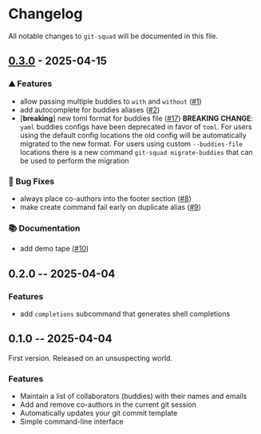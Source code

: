 # Changelog

All notable changes to `git-squad` will be documented in this file.


## [0.3.0](https://github.com/ccntrq/git-squad/compare/v0.2.0...v0.3.0) - 2025-04-15

### ⛰️ Features

- allow passing multiple buddies to `with` and `without` ([#1](https://github.com/ccntrq/git-squad/issues/1))
- add autocomplete for buddies aliases ([#2](https://github.com/ccntrq/git-squad/issues/2))
- [**breaking**] new toml format for buddies file ([#17](https://github.com/ccntrq/git-squad/issues/17))
  **BREAKING CHANGE**: `yaml` buddies configs have been deprecated in favor of
  `toml`. For users using the default config locations the old config will
  be automatically migrated to the new format. For users using custom
  `--buddies-file` locations there is a new command `git-squad
  migrate-buddies` that can be used to perform the migration

### 🐛 Bug Fixes

- always place co-authors into the footer section ([#8](https://github.com/ccntrq/git-squad/issues/8))
- make create command fail early on duplicate alias ([#9](https://github.com/ccntrq/git-squad/issues/9))

### 📚 Documentation

- add demo tape ([#10](https://github.com/ccntrq/git-squad/issues/10))

## 0.2.0 -- 2025-04-04

### Features

- add `completions` subcommand that generates shell completions

## 0.1.0 -- 2025-04-04

First version. Released on an unsuspecting world.

### Features

- Maintain a list of collaborators (buddies) with their names and emails
- Add and remove co-authors in the current git session
- Automatically updates your git commit template
- Simple command-line interface

